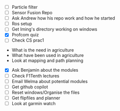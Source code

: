 - [ ] Particle filter
- [ ] Sensor Fusion Repo
- [ ] Ask Andrew how his repo work and how he started
- [ ] Ros setup
- [ ] Get Iming's directory working on windows
- [x]  Profcom quiz
- [ ] Check CS prac1

- What is the need in agriculture
- What have been used in agriculture
- Look at mapping and path planning


- [x] Ask Benjamin about the modules
- [ ] Check F1Tenth lectures
- [ ] Email Welma about potential modules
- [ ] Get github copilot
- [ ] Reset windows/Organise the files
- [ ] Get flipfiles and planner
- [ ] Look at garmin watch